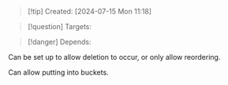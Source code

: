 
>[!tip] Created: [2024-07-15 Mon 11:18]

>[!question] Targets: 

>[!danger] Depends: 

Can be set up to allow deletion to occur, or only allow reordering.

Can allow putting into buckets.